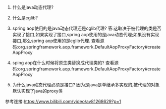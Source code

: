1. 什么是java动态代理?

2. 什么是cglib?

3. spring aop使用的是java动态代理还是cglib代理?
   答:这取决于被代理的类是否实现了接口,如果实现了接口,spring aop使用的是java动态代理;如果没有实现接口,那么spring aop使用的是cglib代理.
   查看源码:org.springframework.aop.framework.DefaultAopProxyFactory#createAopProxy

4. sping aop在什么时候将原生类替换成代理类的?
   查看源码:org.springframework.aop.framework.DefaultAopProxyFactory#createAopProxy
5. 为什么java动态代理必须是接口?
   因为是java是单继承多实现的,被代理的对象默认实现了java的proxy类

参考连接:https://www.bilibili.com/video/av81268629?p=1